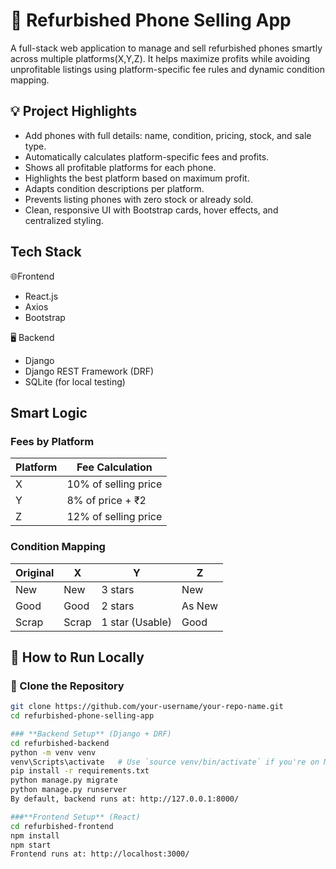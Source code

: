 # 📱 Refurbished Phone Selling App
A full-stack web application to manage and sell refurbished phones smartly across multiple platforms(X,Y,Z).
It helps maximize profits while avoiding unprofitable listings using platform-specific fee rules and dynamic condition mapping.

## 💡 Project Highlights
- Add phones with full details: name, condition, pricing, stock, and sale type.
- Automatically calculates platform-specific fees and profits.
- Shows all profitable platforms for each phone.
- Highlights the best platform based on maximum profit.
- Adapts condition descriptions per platform.
- Prevents listing phones with zero stock or already sold.
- Clean, responsive UI with Bootstrap cards, hover effects, and centralized styling.

## Tech Stack
🌐Frontend
- React.js
- Axios
- Bootstrap

🖥 Backend
- Django
- Django REST Framework (DRF)
- SQLite (for local testing)


## Smart Logic

### Fees by Platform

| Platform | Fee Calculation        |
|----------|------------------------|
| X        | 10% of selling price   |
| Y        | 8% of price + ₹2       |
| Z        | 12% of selling price   |

### Condition Mapping

| Original  | X       | Y             | Z       |
|-----------|---------|---------------|---------|
| New       | New     | 3 stars       | New     |
| Good      | Good    | 2 stars       | As New  |
| Scrap     | Scrap   | 1 star (Usable) | Good   |


## 🚀 How to Run Locally

### 📁 Clone the Repository

```bash
git clone https://github.com/your-username/your-repo-name.git
cd refurbished-phone-selling-app

### **Backend Setup** (Django + DRF)
cd refurbished-backend
python -m venv venv
venv\Scripts\activate   # Use `source venv/bin/activate` if you're on Mac/Linux
pip install -r requirements.txt
python manage.py migrate
python manage.py runserver
By default, backend runs at: http://127.0.0.1:8000/

###**Frontend Setup** (React)
cd refurbished-frontend
npm install
npm start
Frontend runs at: http://localhost:3000/
